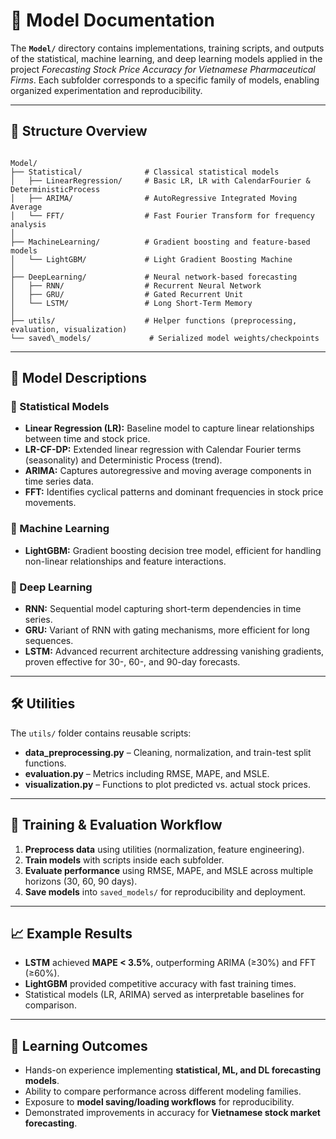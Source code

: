 # 🤖 Model Documentation

The **`Model/`** directory contains implementations, training scripts, and outputs of the statistical, machine learning, and deep learning models applied in the project *Forecasting Stock Price Accuracy for Vietnamese Pharmaceutical Firms*. Each subfolder corresponds to a specific family of models, enabling organized experimentation and reproducibility.

---

## 📂 Structure Overview

```

Model/
├── Statistical/              # Classical statistical models
│   ├── LinearRegression/     # Basic LR, LR with CalendarFourier & DeterministicProcess
│   ├── ARIMA/                # AutoRegressive Integrated Moving Average
│   └── FFT/                  # Fast Fourier Transform for frequency analysis
│
├── MachineLearning/          # Gradient boosting and feature-based models
│   └── LightGBM/             # Light Gradient Boosting Machine
│
├── DeepLearning/             # Neural network-based forecasting
│   ├── RNN/                  # Recurrent Neural Network
│   ├── GRU/                  # Gated Recurrent Unit
│   └── LSTM/                 # Long Short-Term Memory
│
├── utils/                    # Helper functions (preprocessing, evaluation, visualization)
└── saved\_models/             # Serialized model weights/checkpoints

```

---

## 📘 Model Descriptions

### 🔹 Statistical Models
- **Linear Regression (LR):** Baseline model to capture linear relationships between time and stock price.  
- **LR-CF-DP:** Extended linear regression with Calendar Fourier terms (seasonality) and Deterministic Process (trend).  
- **ARIMA:** Captures autoregressive and moving average components in time series data.  
- **FFT:** Identifies cyclical patterns and dominant frequencies in stock price movements.  

### 🔹 Machine Learning
- **LightGBM:** Gradient boosting decision tree model, efficient for handling non-linear relationships and feature interactions.  

### 🔹 Deep Learning
- **RNN:** Sequential model capturing short-term dependencies in time series.  
- **GRU:** Variant of RNN with gating mechanisms, more efficient for long sequences.  
- **LSTM:** Advanced recurrent architecture addressing vanishing gradients, proven effective for 30-, 60-, and 90-day forecasts.  

---

## 🛠 Utilities
The `utils/` folder contains reusable scripts:
- **data_preprocessing.py** – Cleaning, normalization, and train-test split functions.  
- **evaluation.py** – Metrics including RMSE, MAPE, and MSLE.  
- **visualization.py** – Functions to plot predicted vs. actual stock prices.  

---

## 📑 Training & Evaluation Workflow
1. **Preprocess data** using utilities (normalization, feature engineering).  
2. **Train models** with scripts inside each subfolder.  
3. **Evaluate performance** using RMSE, MAPE, and MSLE across multiple horizons (30, 60, 90 days).  
4. **Save models** into `saved_models/` for reproducibility and deployment.  

---

## 📈 Example Results

- **LSTM** achieved **MAPE < 3.5%**, outperforming ARIMA (≥30%) and FFT (≥60%).  
- **LightGBM** provided competitive accuracy with fast training times.  
- Statistical models (LR, ARIMA) served as interpretable baselines for comparison.  

---

## 🎯 Learning Outcomes
- Hands-on experience implementing **statistical, ML, and DL forecasting models**.  
- Ability to compare performance across different modeling families.  
- Exposure to **model saving/loading workflows** for reproducibility.  
- Demonstrated improvements in accuracy for **Vietnamese stock market forecasting**.  
